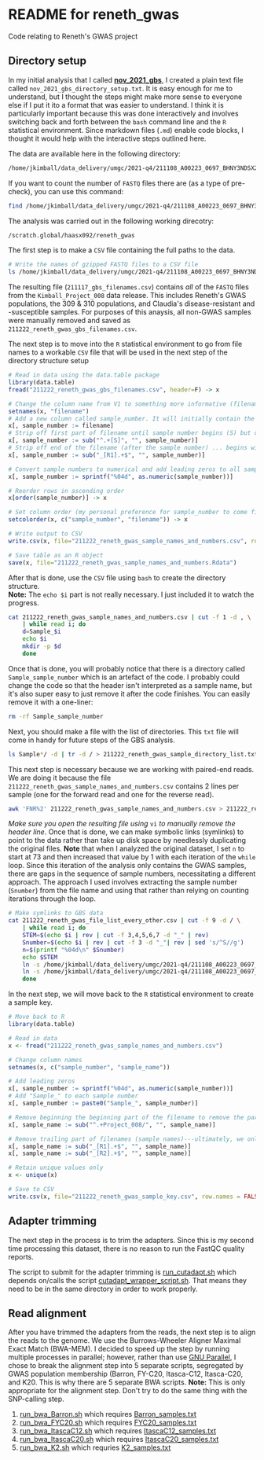 # README for reneth_gwas
Code relating to Reneth's GWAS project

## Directory setup
In my initial analysis that I called [**nov_2021_gbs**](https://github.com/MatthewHaas/nov_2021_gbs), I created a plain text file called `nov_2021_gbs_directory_setup.txt`. It is easy enough for me to understand, but I thought the steps might make more sense to everyone else if I put it ito a format that was easier to understand. I think it is particularly important because this was done interactively and involves switching back and forth between the `bash` command line and the `R` statistical environment. Since markdown files (`.md`) enable code blocks, I thought it would help with the interactive steps outlined here.

The data are available here in the following directory:<br>
```bash
/home/jkimball/data_delivery/umgc/2021-q4/211108_A00223_0697_BHNY3NDSX2/Kimball_Project_008/
```

If you want to count the number of `FASTQ` files there are (as a type of pre-check), you can use this command:
```bash
find /home/jkimball/data_delivery/umgc/2021-q4/211108_A00223_0697_BHNY3NDSX2/Kimball_Project_008/*fastq.gz | wc -l 
```

The analysis was carried out in the following working direcotry:
```bash
/scratch.global/haasx092/reneth_gwas
```

The first step is to make a ```CSV``` file containing the full paths to the data.
```bash
# Write the names of gzipped FASTQ files to a CSV file
ls /home/jkimball/data_delivery/umgc/2021-q4/211108_A00223_0697_BHNY3NDSX2/Kimball_Project_008/*fastq.gz > 211117_gbs_filenames.csv
```
The resulting file (`211117_gbs_filenames.csv`) contains _all_ of the `FASTQ` files from the `Kimball_Project_008` data release. This includes Reneth's GWAS populations, the 309 & 310 populations, and Claudia's disease-resistant and -susceptible samples. For purposes of this anaysis, all non-GWAS samples were manually removed and saved as `211222_reneth_gwas_gbs_filenames.csv`.

The next step is to move into the `R` statistical environment to go from file names to a workable `CSV` file that will be used in the next step of the directory structure setup
```R
# Read in data using the data.table package
library(data.table)
fread("211222_reneth_gwas_gbs_filenames.csv", header=F) -> x

# Change the column name from V1 to something more informative (filename)
setnames(x, "filename")
# Add a new column called sample_number. It will initially contain the entire filename, but we will work to retain only the sample number
x[, sample_number := filename]
# Strip off first part of filename until sample number begins (S) but do not include it.
x[, sample_number := sub("^.+[S]", "", sample_number)]
# Strip off end of the filename (after the sample number) ... begins with "_R1" or "_R2"
x[, sample_number := sub("_[R1].+$", "", sample_number)]

# Convert sample numbers to numerical and add leading zeros to all samples (to help with sorting).
x[, sample_number := sprintf("%04d", as.numeric(sample_number))]

# Reorder rows in ascending order
x[order(sample_number)] -> x

# Set column order (my personal preference for sample_number to come first)
setcolorder(x, c("sample_number", "filename")) -> x

# Write output to CSV
write.csv(x, file="211222_reneth_gwas_sample_names_and_numbers.csv", row.names=FALSE, col.names=FALSE, sep=",", quote=FALSE)

# Save table as an R object
save(x, file="211222_reneth_gwas_sample_names_and_numbers.Rdata")
```
After that is done, use the `CSV` file using `bash` to create the directory structure.<br>
**Note:** The `echo $i` part is not really necessary. I just included it to watch the progress.
```bash
cat 211222_reneth_gwas_sample_names_and_numbers.csv | cut -f 1 -d , \
	| while read i; do
	d=Sample_$i
	echo $i
	mkdir -p $d
	done
```
Once that is done, you will probably notice that there is a directory called `Sample_sample_number` which is an artefact of the code. I probably could change the code so that the header isn't interpreted as a sample name, but it's also super easy to just remove it after the code finishes. You can easily remove it with a one-liner:
```bash
rm -rf Sample_sample_number
```
Next, you should make a file with the list of directories. This `txt` file will come in handy for future steps of the GBS analysis.
```bash
ls Sample*/ -d | tr -d / > 211222_reneth_gwas_sample_directory_list.txt
```
This next step is necessary because we are working with paired-end reads. We are doing it because the file `211222_reneth_gwas_sample_names_and_numbers.csv` contains 2 lines per sample (one for the forward read and one for the reverse read).
```bash
awk 'FNR%2' 211222_reneth_gwas_sample_names_and_numbers.csv > 211222_reneth_gwas_file_list_every_other.csv
```
_Make sure you open the resulting file using_ `vi` _to manually remove the header line_. Once that is done, we can make symbolic links (symlinks) to point to the data rather than take up disk space by needlessly duplicating the original files. **Note** that when I analyzed the original dataset, I set `n` to start at 73 and then increased that value by 1 with each iteration of the `while` loop. Since this iteration of the analysis only contains the GWAS samples, there are gaps in the sequence of sample numbers, necessitating a different approach. The approach I used involves extracting the sample number (`Snumber`) from the file name and using that rather than relying on counting iterations through the loop.
```bash
# Make symlinks to GBS data
cat 211222_reneth_gwas_file_list_every_other.csv | cut -f 9 -d / \
	| while read i; do
	STEM=$(echo $i | rev | cut -f 3,4,5,6,7 -d "_" | rev)
	Snumber=$(echo $i | rev | cut -f 3 -d "_"| rev | sed 's/^S//g')
	n=$(printf "%04d\n" $Snumber)
	echo $STEM
	ln -s /home/jkimball/data_delivery/umgc/2021-q4/211108_A00223_0697_BHNY3NDSX2/Kimball_Project_008/${STEM}_R1_001.fastq.gz Sample_$n/Sample_${n}_R1.fq.gz
	ln -s /home/jkimball/data_delivery/umgc/2021-q4/211108_A00223_0697_BHNY3NDSX2/Kimball_Project_008/${STEM}_R2_001.fastq.gz Sample_$n/Sample_${n}_R2.fq.gz
	done
```
In the next step, we will move back to the `R` statistical environment to create a sample key.
```R
# Move back to R
library(data.table)

# Read in data
x <- fread("211222_reneth_gwas_sample_names_and_numbers.csv")

# Change column names
setnames(x, c("sample_number", "sample_name"))

# Add leading zeros
x[, sample_number := sprintf("%04d", as.numeric(sample_number))]
# Add "Sample_" to each sample number
x[, sample_number := paste0("Sample_", sample_number)]

# Remove beginning the beginning part of the filename to remove the part of the path that is no longer necessary to keep
x[, sample_name := sub("^.+Project_008/", "", sample_name)]

# Remove trailing part of filenames (sample names)---ultimately, we only need one line per sample, not two (a consequence of having 2 files per sample for paired-end reads)
x[, sample_name := sub("_[R1].+$", "", sample_name)]
x[, sample_name := sub("_[R2].+$", "", sample_name)]

# Retain unique values only
x <- unique(x)

# Save to CSV
write.csv(x, file="211222_reneth_gwas_sample_key.csv", row.names = FALSE, sep=",", quote=FALSE)
```

## Adapter trimming
The next step in the process is to trim the adapters. Since this is my second time processing this dataset, there is no reason to run the FastQC quality reports.

The script to submit for the adapter trimming is [run_cutadapt.sh](adapter_trimming/run_cutadapt.sh) which depends on/calls the script [cutadapt_wrapper_script.sh](adapter_trimming/cutadapt_wrapper_script.sh). That means they need to be in the same directory in order to work properly.

## Read alignment
After you have trimmed the adapters from the reads, the next step is to align the reads to the genome. We use the Burrows-Wheeler Aligner Maximal Exact Match (BWA-MEM). I decided to speed up the step by running multiple processes in parallel; however, rather than use [GNU Parallel](https://www.gnu.org/software/parallel/), I chose to break the alignment step into 5 separate scripts, segregated by GWAS population membership (Barron, FY-C20, Itasca-C12, Itasca-C20, and K20. This is why there are 5 separate BWA scripts. **Note:** This is only appropriate for the alignment step. Don't try to do the same thing with the SNP-calling step.
1) [run_bwa_Barron.sh](alignment/run_bwa_Barron.sh) which requires [Barron_samples.txt](helper_files/Barron_samples.txt)
2) [run_bwa_FYC20.sh](alignment/run_bwa_FYC20.sh) which requires [FYC20_samples.txt](helper_files/FYC20_samples.txt)
3) [run_bwa_ItascaC12.sh](alignment/run_bwa_ItascaC12.sh) which requires [ItascaC12_samples.txt](helper_files/ItascaC12_sample.txt)
4) [run_bwa_ItascaC20.sh](alignment/run_bwa_ItascaC20.sh) which requires [ItascaC20_samples.txt](helper_files/ItascaC20_samples.txt)
5) [run_bwa_K2.sh](alignment/run_bwa_K2.sh) which requries [K2_samples.txt](helper_files/K2_samples.txt)
